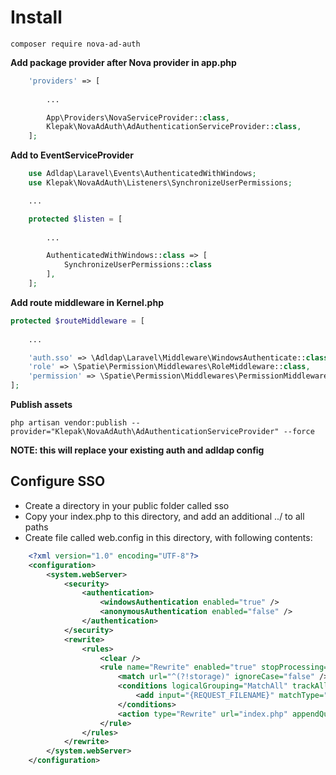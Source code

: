 # Install
    composer require nova-ad-auth
  
**Add package provider after Nova provider in app.php**  

```php
    'providers' => [
    
        ...

        App\Providers\NovaServiceProvider::class,
        Klepak\NovaAdAuth\AdAuthenticationServiceProvider::class,
    ];
```

**Add to EventServiceProvider**  

```php
    use Adldap\Laravel\Events\AuthenticatedWithWindows;
    use Klepak\NovaAdAuth\Listeners\SynchronizeUserPermissions;

    ...

    protected $listen = [
        
        ...

        AuthenticatedWithWindows::class => [
            SynchronizeUserPermissions::class
        ],
    ];
```

**Add route middleware in Kernel.php**  

```php
protected $routeMiddleware = [
    
    ...

    'auth.sso' => \Adldap\Laravel\Middleware\WindowsAuthenticate::class,
    'role' => \Spatie\Permission\Middlewares\RoleMiddleware::class,
    'permission' => \Spatie\Permission\Middlewares\PermissionMiddleware::class,
];
```

**Publish assets**  

    php artisan vendor:publish --provider="Klepak\NovaAdAuth\AdAuthenticationServiceProvider" --force
  
**NOTE: this will replace your existing auth and adldap config**

## Configure SSO

- Create a directory in your public folder called sso
- Copy your index.php to this directory, and add an additional ../ to all paths
- Create file called web.config in this directory, with following contents:

```xml
    <?xml version="1.0" encoding="UTF-8"?>
    <configuration>
        <system.webServer>
            <security>
                <authentication>
                    <windowsAuthentication enabled="true" />
                    <anonymousAuthentication enabled="false" />
                </authentication>
            </security>
            <rewrite>
                <rules>
                    <clear />
                    <rule name="Rewrite" enabled="true" stopProcessing="true">
                        <match url="^(?!storage)" ignoreCase="false" />
                        <conditions logicalGrouping="MatchAll" trackAllCaptures="false">
                            <add input="{REQUEST_FILENAME}" matchType="IsFile" ignoreCase="false" negate="true" />
                        </conditions>
                        <action type="Rewrite" url="index.php" appendQueryString="true" />
                    </rule>
                </rules>
            </rewrite>
        </system.webServer>
    </configuration>
```
